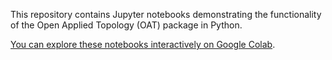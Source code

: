 
This repository contains Jupyter notebooks demonstrating the functionality of the Open Applied Topology (OAT) package in Python.

[You can explore these notebooks interactively on Google Colab](https://drive.google.com/drive/folders/1I01jBHLOhjCVkpi4-ENO8CAcgduTH3jg?usp=share_link).
